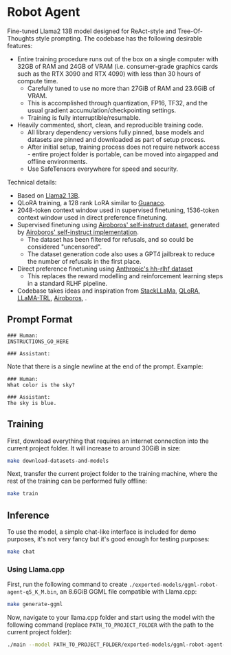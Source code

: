 Robot Agent
===========

Fine-tuned Llama2 13B model designed for ReAct-style and Tree-Of-Thoughts style prompting. The codebase has the following desirable features:

* Entire training procedure runs out of the box on a single computer with 32GB of RAM and 24GB of VRAM (i.e. consumer-grade graphics cards such as the RTX 3090 and RTX 4090) with less than 30 hours of compute time.
    * Carefully tuned to use no more than 27GiB of RAM and 23.6GiB of VRAM.
    * This is accomplished through quantization, FP16, TF32, and the usual gradient accumulation/checkpointing settings.
    * Training is fully interruptible/resumable.
* Heavily commented, short, clean, and reproducible training code.
    * All library dependency versions fully pinned, base models and datasets are pinned and downloaded as part of setup process.
    * After initial setup, training process does not require network access - entire project folder is portable, can be moved into airgapped and offline environments.
    * Use SafeTensors everywhere for speed and security.

Technical details:

* Based on [Llama2 13B](https://huggingface.co/NousResearch/Llama-2-13b-hf).
* QLoRA training, a 128 rank LoRA similar to [Guanaco](https://github.com/artidoro/qlora/blob/cc488110b5ea23594a418daca7085000a9420625/qlora.py#L324).
* 2048-token context window used in supervised finetuning, 1536-token context window used in direct preference finetuning.
* Supervised finetuning using [Airoboros' self-instruct dataset](https://huggingface.co/datasets/jondurbin/airoboros-gpt4-1.4.1), generated by [Airoboros' self-instruct implementation](https://github.com/jondurbin/airoboros).
    * The dataset has been filtered for refusals, and so could be considered "uncensored".
    * The dataset generation code also uses a GPT4 jailbreak to reduce the number of refusals in the first place.
* Direct preference finetuning using [Anthropic's hh-rlhf dataset](https://huggingface.co/datasets/Anthropic/hh-rlhf)
    * This replaces the reward modelling and reinforcement learning steps in a standard RLHF pipeline.
* Codebase takes ideas and inspiration from [StackLLaMa](https://github.com/lvwerra/trl/tree/5c7bfbc8d9aeabee893290cc02121d7260636978/examples/research_projects/stack_llama/scripts), [QLoRA](https://github.com/artidoro/qlora), [LLaMA-TRL](https://github.com/jasonvanf/llama-trl), [Airoboros](https://github.com/jondurbin/airoboros), .

Prompt Format
-------------

```
### Human:
INSTRUCTIONS_GO_HERE

### Assistant:
```

Note that there is a single newline at the end of the prompt. Example:

```
### Human:
What color is the sky?

### Assistant:
The sky is blue.
```

Training
--------

First, download everything that requires an internet connection into the current project folder. It will increase to around 30GiB in size:

```sh
make download-datasets-and-models
```

Next, transfer the current project folder to the training machine, where the rest of the training can be performed fully offline:

```sh
make train
```

Inference
---------

To use the model, a simple chat-like interface is included for demo purposes, it's not very fancy but it's good enough for testing purposes:

```sh
make chat
```

### Using Llama.cpp

First, run the following command to create `./exported-models/ggml-robot-agent-q5_K_M.bin`, an 8.6GiB GGML file compatible with Llama.cpp:

```sh
make generate-ggml
```

Now, navigate to your llama.cpp folder and start using the model with the following command (replace `PATH_TO_PROJECT_FOLDER` with the path to the current project folder):

```sh
./main --model PATH_TO_PROJECT_FOLDER/exported-models/ggml-robot-agent-q5_K_M.bin --color --interactive --interactive-first --mirostat 2 --ctx-size 2048 --reverse-prompt $'\n\n### Human:\n' --prompt $'\n\n### Human:\n' --in-suffix $'\n### Assistant:\n'
```
